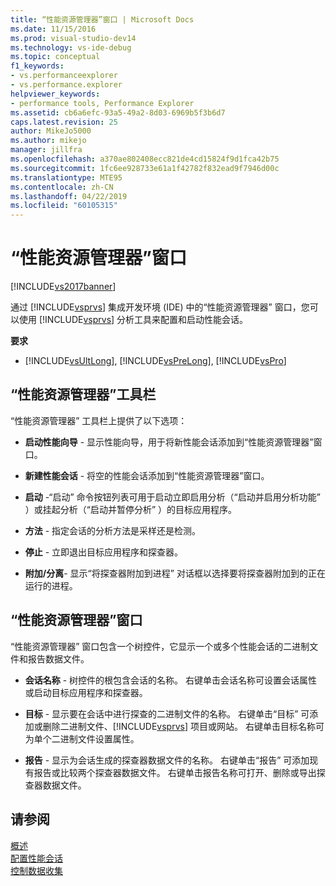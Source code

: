 ```yaml
---
title: “性能资源管理器”窗口 | Microsoft Docs
ms.date: 11/15/2016
ms.prod: visual-studio-dev14
ms.technology: vs-ide-debug
ms.topic: conceptual
f1_keywords:
- vs.performanceexplorer
- vs.performance.explorer
helpviewer_keywords:
- performance tools, Performance Explorer
ms.assetid: cb6a6efc-93a5-49a2-8d03-6969b5f3b6d7
caps.latest.revision: 25
author: MikeJo5000
ms.author: mikejo
manager: jillfra
ms.openlocfilehash: a370ae802408ecc821de4cd15824f9d1fca42b75
ms.sourcegitcommit: 1fc6ee928733e61a1f42782f832ead9f7946d00c
ms.translationtype: MTE95
ms.contentlocale: zh-CN
ms.lasthandoff: 04/22/2019
ms.locfileid: "60105315"
---
```

# <a name="performance-explorer-window"></a>“性能资源管理器”窗口
[!INCLUDE[vs2017banner](../includes/vs2017banner.md)]

通过 [!INCLUDE[vsprvs](../includes/vsprvs-md.md)] 集成开发环境 (IDE) 中的“性能资源管理器”  窗口，您可以使用 [!INCLUDE[vsprvs](../includes/vsprvs-md.md)] 分析工具来配置和启动性能会话。  
  
 **要求**  
  
- [!INCLUDE[vsUltLong](../includes/vsultlong-md.md)], [!INCLUDE[vsPreLong](../includes/vsprelong-md.md)], [!INCLUDE[vsPro](../includes/vspro-md.md)]  
  
## <a name="performance-explorer-toolbar"></a>“性能资源管理器”工具栏  
 “性能资源管理器”  工具栏上提供了以下选项：  
  
- **启动性能向导** - 显示性能向导，用于将新性能会话添加到“性能资源管理器”窗口。  
  
- **新建性能会话** - 将空的性能会话添加到“性能资源管理器”窗口。  
  
- **启动** -“启动”  命令按钮列表可用于启动立即启用分析（“启动并启用分析功能”  ）或挂起分析（“启动并暂停分析”  ）的目标应用程序。  
  
- **方法** - 指定会话的分析方法是采样还是检测。  
  
- **停止** - 立即退出目标应用程序和探查器。  
  
- **附加/分离**- 显示“将探查器附加到进程”  对话框以选择要将探查器附加到的正在运行的进程。  
  
## <a name="performance-explorer-window"></a>“性能资源管理器”窗口  
 “性能资源管理器”  窗口包含一个树控件，它显示一个或多个性能会话的二进制文件和报告数据文件。  
  
- **会话名称** - 树控件的根包含会话的名称。 右键单击会话名称可设置会话属性或启动目标应用程序和探查器。  
  
- **目标** - 显示要在会话中进行探查的二进制文件的名称。 右键单击“目标”  可添加或删除二进制文件、[!INCLUDE[vsprvs](../includes/vsprvs-md.md)] 项目或网站。 右键单击目标名称可为单个二进制文件设置属性。  
  
- **报告** - 显示为会话生成的探查器数据文件的名称。 右键单击“报告”  可添加现有报告或比较两个探查器数据文件。 右键单击报告名称可打开、删除或导出探查器数据文件。  
  
## <a name="see-also"></a>请参阅  
 [概述](../profiling/overviews-performance-tools.md)   
 [配置性能会话](../profiling/configuring-performance-sessions.md)   
 [控制数据收集](../profiling/controlling-data-collection.md)
